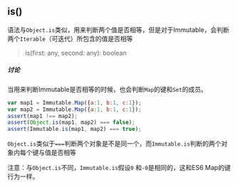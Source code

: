 ## is()

语法与`Object.is`类似，用来判断两个值是否相等，但是对于Immutable，会判断两个`Iterable`（可迭代）所包含的值是否相等

> is(first: any, second: any): boolean

##### 讨论

当用来判断Immutable是否相等的时候，也会判断`Map`的键和`Set`的成员。

```javascript
var map1 = Immutable.Map({a:1, b:1, c:1});
var map2 = Immutable.Map({a:1, b:1, c:1});
assert(map1 !== map2);
assert(Object.is(map1, map2) === false);
assert(Immutable.is(map1, map2) === true);
```

`Object.is`类似于`===`判断两个对象是不是同一个，而`Immutable.is`判断的两个对象内每个键与值是否相等

注意：与`Object.is`不同，`Immutable.is`假设`0` 和`-0`是相同的，这和ES6 Map的键行为一样。


